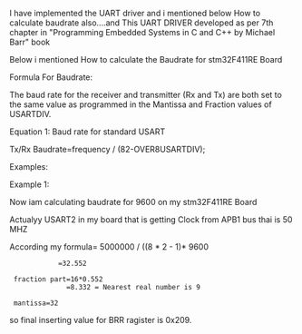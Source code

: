 I have implemented the UART driver and i  mentioned below How to calculate baudrate also....and This UART DRIVER developed as per 7th chapter in "Programming Embedded Systems in C and C++ by Michael Barr" book

Below i mentioned How to calculate the Baudrate for stm32F411RE Board 

Formula For Baudrate:

The baud rate for the receiver and transmitter (Rx and Tx) are both set to the same value as programmed in the Mantissa and Fraction values of USARTDIV.

Equation 1: Baud rate for standard USART

Tx/Rx Baudrate=frequency / (82-OVER8USARTDIV);

Examples:

Example 1:

Now iam calculating baudrate for 9600 on my stm32F411RE Board

Actualyy USART2 in my board that is getting Clock from APB1 bus thai is 50 MHZ

According my formula= 5000000 / ((8 * 2 - 1)* 9600

                =32.552

     fraction part=16*0.552
                  =8.332 = Nearest real number is 9

     mantissa=32
so final inserting value for BRR ragister is 0x209.
